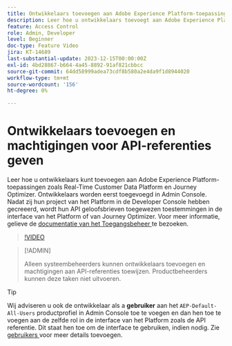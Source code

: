 ```yaml
---
title: Ontwikkelaars toevoegen aan Adobe Experience Platform-toepassingen
description: Leer hoe u ontwikkelaars toevoegt aan Adobe Experience Platform-toepassingen en machtigingen geeft voor API-referenties
feature: Access Control
role: Admin, Developer
level: Beginner
doc-type: Feature Video
jira: KT-14689
last-substantial-update: 2023-12-15T00:00:00Z
exl-id: 4bd28867-b664-4a45-8892-91af821cbbcc
source-git-commit: 64dd58999adea73cdf8b580a2e4da9f1d8944020
workflow-type: tm+mt
source-wordcount: '156'
ht-degree: 0%

---
```


# Ontwikkelaars toevoegen en machtigingen voor API-referenties geven

Leer hoe u ontwikkelaars kunt toevoegen aan Adobe Experience Platform-toepassingen zoals Real-Time Customer Data Platform en Journey Optimizer. Ontwikkelaars worden eerst toegevoegd in Admin Console. Nadat zij hun project van het Platform in de Developer Console hebben gecreeerd, wordt hun API geloofsbrieven toegewezen toestemmingen in de interface van het Platform of van Journey Optimizer. Voor meer informatie, gelieve de [ documentatie van het Toegangsbeheer ](https://experienceleague.adobe.com/docs/experience-platform/access-control/home.html?lang=nl-NL) te bezoeken.

>[!VIDEO](https://video.tv.adobe.com/v/3426407?learn=on&enablevpops)

>[!ADMIN]
>
>Alleen systeembeheerders kunnen ontwikkelaars toevoegen en machtigingen aan API-referenties toewijzen. Productbeheerders kunnen deze taken niet uitvoeren.

>[!TIP]
>
>Wij adviseren u ook de ontwikkelaar als a **gebruiker** aan het `AEP-Default-All-Users` productprofiel in Admin Console toe te voegen en dan hen toe te voegen aan de zelfde rol in de interface van het Platform zoals de API referentie. Dit staat hen toe om de interface te gebruiken, indien nodig. Zie [ gebruikers ](add-users.md) voor meer details toevoegen.
